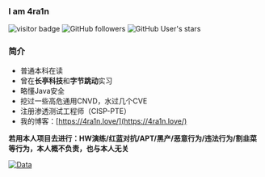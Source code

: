 ### I am 4ra1n
![visitor badge](https://visitor-badge.glitch.me/badge?page_id=4ra1n.4ra1n)
![GitHub followers](https://img.shields.io/github/followers/EmYiQing?style=social)   ![GitHub User's stars](https://img.shields.io/github/stars/EmYiQing?style=social)   
### 简介
- 普通本科在读
- 曾在**长亭科技**和**字节跳动**实习
- 略懂Java安全
- 挖过一些高危通用CNVD，水过几个CVE
- 注册渗透测试工程师（CISP-PTE）
- 我的博客：[https://4ra1n.love/](https://4ra1n.love/)

**若用本人项目去进行：HW演练/红蓝对抗/APT/黑产/恶意行为/违法行为/割韭菜 等行为，本人概不负责，也与本人无关**

[![Data](https://github-readme-stats.vercel.app/api?username=EmYiQing)]()
